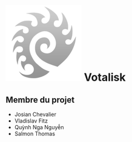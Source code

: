 # ![logo](logo/votalisk.png)  Votalisk

## Membre du projet
* Josian Chevalier
* Vladislav Fitz
* Quỳnh Nga Nguyễn
* Salmon Thomas
